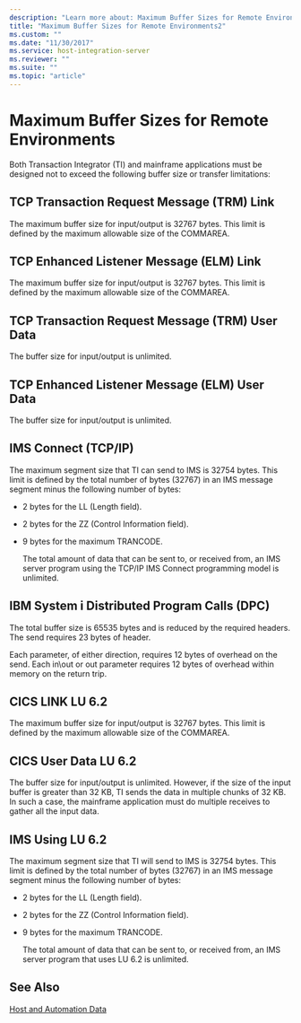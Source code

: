 ```yaml
---
description: "Learn more about: Maximum Buffer Sizes for Remote Environments"
title: "Maximum Buffer Sizes for Remote Environments2"
ms.custom: ""
ms.date: "11/30/2017"
ms.service: host-integration-server
ms.reviewer: ""
ms.suite: ""
ms.topic: "article"
---
```

# Maximum Buffer Sizes for Remote Environments
Both Transaction Integrator (TI) and mainframe applications must be designed not to exceed the following buffer size or transfer limitations:  
  
## TCP Transaction Request Message (TRM) Link  
 The maximum buffer size for input/output is 32767 bytes. This limit is defined by the maximum allowable size of the COMMAREA.  
  
## TCP Enhanced Listener Message (ELM) Link  
 The maximum buffer size for input/output is 32767 bytes. This limit is defined by the maximum allowable size of the COMMAREA.  
  
## TCP Transaction Request Message (TRM) User Data  
 The buffer size for input/output is unlimited.  
  
## TCP Enhanced Listener Message (ELM) User Data  
 The buffer size for input/output is unlimited.  
  
## IMS Connect (TCP/IP)  
 The maximum segment size that TI can send to IMS is 32754 bytes. This limit is defined by the total number of bytes (32767) in an IMS message segment minus the following number of bytes:  
  
- 2 bytes for the LL (Length field).  
  
- 2 bytes for the ZZ (Control Information field).  
  
- 9 bytes for the maximum TRANCODE.  
  
  The total amount of data that can be sent to, or received from, an IMS server program using the TCP/IP IMS Connect programming model is unlimited.  
  
## IBM System i Distributed Program Calls (DPC)  
 The total buffer size is 65535 bytes and is reduced by the required headers. The send requires 23 bytes of header.  
  
 Each parameter, of either direction, requires 12 bytes of overhead on the send.  Each in\out or out parameter requires 12 bytes of overhead within memory on the return trip.  
  
## CICS LINK LU 6.2  
 The maximum buffer size for input/output is 32767 bytes. This limit is defined by the maximum allowable size of the COMMAREA.  
  
## CICS User Data LU 6.2  
 The buffer size for input/output is unlimited. However, if the size of the input buffer is greater than 32 KB, TI sends the data in multiple chunks of 32 KB. In such a case, the mainframe application must do multiple receives to gather all the input data.  
  
## IMS Using LU 6.2  
 The maximum segment size that TI will send to IMS is 32754 bytes. This limit is defined by the total number of bytes (32767) in an IMS message segment minus the following number of bytes:  
  
- 2 bytes for the LL (Length field).  
  
- 2 bytes for the ZZ (Control Information field).  
  
- 9 bytes for the maximum TRANCODE.  
  
  The total amount of data that can be sent to, or received from, an IMS server program that uses LU 6.2 is unlimited.  
  
## See Also  
 [Host and Automation Data](../core/host-and-automation-data1.md)
